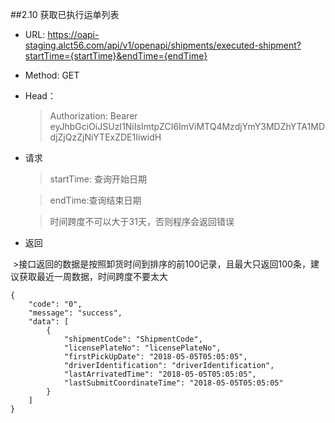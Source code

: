 ##2.10 <span id="2-10">获取已执行运单列表</span>

* URL: https://oapi-staging.alct56.com/api/v1/openapi/shipments/executed-shipment?startTime={startTime}&endTime={endTime}

* Method: GET

* Head：
  >Authorization: Bearer eyJhbGciOiJSUzI1NiIsImtpZCI6ImViMTQ4MzdjYmY3MDZhYTA1MDdjZjQzZjNiYTExZDE1IiwidH


* 请求
  >startTime: 查询开始日期
  
  >endTime:查询结束日期
  
  >时间跨度不可以大于31天，否则程序会返回错误

* 返回

  >接口返回的数据是按照卸货时间到排序的前100记录，且最大只返回100条，建议获取最近一周数据，时间跨度不要太大

```
{    
    "code": "0",
    "message": "success",
    "data": [
        {
            "shipmentCode": "ShipmentCode",
            "licensePlateNo": "licensePlateNo",
            "firstPickUpDate": "2018-05-05T05:05:05",
            "driverIdentification": "driverIdentification",
            "lastArrivatedTime": "2018-05-05T05:05:05",
            "lastSubmitCoordinateTime": "2018-05-05T05:05:05"
        }
    ]
}
```

